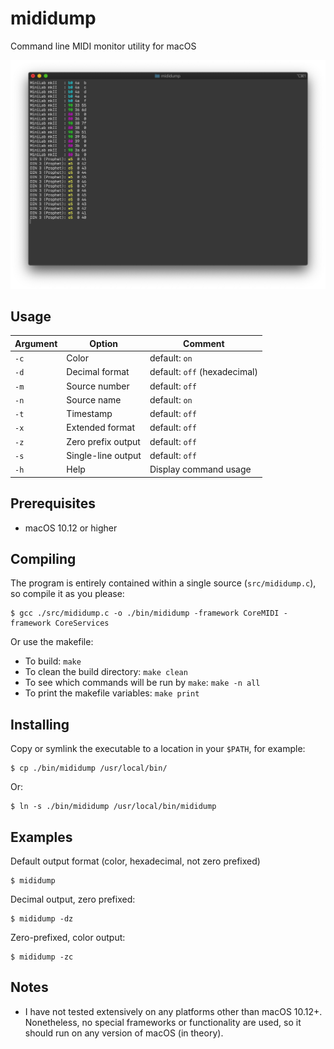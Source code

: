 # mididump

Command line MIDI monitor utility for macOS

![Screenshot](https://raw.githubusercontent.com/anthroid/mididump/master/images/mididump-screenshot.png)
## Usage

Argument | Option | Comment
--- | --- | ---
`-c` | Color | default: `on`
`-d` | Decimal format | default: `off` (hexadecimal)
`-m` | Source number | default: `off`
`-n` | Source name | default: `on`
`-t` | Timestamp | default: `off`
`-x` | Extended format | default: `off`
`-z` | Zero prefix output | default: `off`
`-s` | Single-line output | default: `off`
`-h` | Help | Display command usage

## Prerequisites

* macOS 10.12 or higher

## Compiling

The program is entirely contained within a single source (`src/mididump.c`), so compile it as you please:
```
$ gcc ./src/mididump.c -o ./bin/mididump -framework CoreMIDI -framework CoreServices
```
Or use the makefile:
* To build: `make`
* To clean the build directory: `make clean`
* To see which commands will be run by `make`: `make -n all`
* To print the makefile variables: `make print`

## Installing

Copy or symlink the executable to a location in your `$PATH`, for example:

```
$ cp ./bin/mididump /usr/local/bin/
```
Or:
```
$ ln -s ./bin/mididump /usr/local/bin/mididump
```

## Examples

Default output format (color, hexadecimal, not zero prefixed)
```
$ mididump
```

Decimal output, zero prefixed:
```
$ mididump -dz
```

Zero-prefixed, color output:
```
$ mididump -zc
```

## Notes

* I have not tested extensively on any platforms other than macOS 10.12+. Nonetheless, no special frameworks or functionality are used, so it should run on any version of macOS (in theory).
